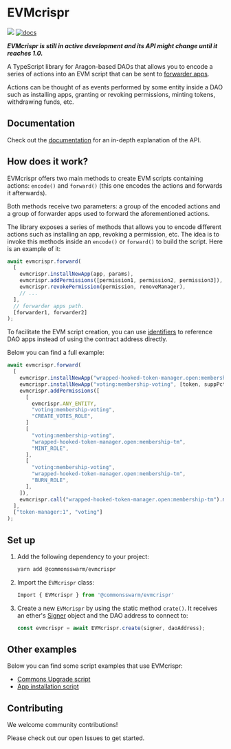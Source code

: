 # EVMcrispr

[![](https://img.shields.io/github/package-json/v/commonsswarm/evmcrispr?label=npm)](https://www.npmjs.com/package/@commonsswarm/evmcrispr) [![docs](https://github.com/commonsswarm/evmcrispr/actions/workflows/docs.yml/badge.svg)](https://commonsswarm.github.io/EVMcrispr/)

**_EVMcrispr is still in active development and its API might change until it reaches 1.0._**

A TypeScript library for Aragon-based DAOs that allows you to encode a series of actions into an EVM script that can be sent to [forwarder apps](https://hack.aragon.org/docs/forwarding-intro).

Actions can be thought of as events performed by some entity inside a DAO such as installing apps, granting or revoking permissions, minting tokens, withdrawing funds, etc.

## Documentation

Check out the [documentation](https://commonsswarm.github.io/EVMcrispr/modules.html) for an in-depth explanation of the API.

## How does it work?

EVMcrispr offers two main methods to create EVM scripts containing actions: `encode()` and `forward()` (this one encodes the actions and forwards it afterwards).

Both methods receive two parameters: a group of the encoded actions and a group of forwarder apps used to forward the aforementioned actions.

The library exposes a series of methods that allows you to encode different actions such as installing an app, revoking a permission, etc. The idea is to invoke this methods inside an `encode()` or `forward()` to build the script. Here is an example of it:

```js
await evmcrispr.forward(
  [
    evmcrispr.installNewApp(app, params),
    evmcrispr.addPermissions([permission1, permission2, permission3]),
    evmcrispr.revokePermission(permission, removeManager),
    // ...
  ],
  // forwarder apps path.
  [forwarder1, forwarder2]
);
```

To facilitate the EVM script creation, you can use [identifiers](https://commonsswarm.github.io/EVMcrispr/modules.html#AppIdentifier) to reference DAO apps instead of using the contract address directly.

Below you can find a full example:

```js
await evmcrispr.forward(
  [
    evmcrispr.installNewApp("wrapped-hooked-token-manager.open:membership-tm", [token, false, 0]),
    evmcrispr.installNewApp("voting:membership-voting", [token, suppPct, minQuorumPct, voteTime]),
    evmcrispr.addPermissions([
      [
        evmcrispr.ANY_ENTITY,
        "voting:membership-voting",
        "CREATE_VOTES_ROLE",
      ]
      [
        "voting:membership-voting",
        "wrapped-hooked-token-manager.open:membership-tm",
        "MINT_ROLE",
      ],
      [
        "voting:membership-voting",
        "wrapped-hooked-token-manager.open:membership-tm",
        "BURN_ROLE",
      ],
    ]),
    evmcrispr.call("wrapped-hooked-token-manager.open:membership-tm").mint("0x...", "2e18"),
  ],
  ["token-manager:1", "voting"]
);
```

## Set up

1. Add the following dependency to your project:

   ```sh
   yarn add @commonsswarm/evmcrispr
   ```

2. Import the `EVMcrispr` class:

   ```js
   Import { EVMcrispr } from '@commonsswarm/evmcrispr'
   ```

3. Create a new `EVMcrispr` by using the static method `crate()`. It receives an ether's [Signer](https://docs.ethers.io/v5/single-page/#/v5/api/signer/-%23-signers) object and the DAO address to connect to:

   ```js
   const evmcrispr = await EVMcrispr.create(signer, daoAddress);
   ```

## Other examples

Below you can find some script examples that use EVMcrispr:

- [Commons Upgrade script](https://github.com/CommonsSwarm/commons-upgrade)
- [App installation script](https://gist.github.com/PJColombo/4d4536b87fbae6beece427f0d7de8bb9)

## Contributing

We welcome community contributions!

Please check out our open Issues to get started.
